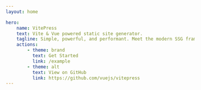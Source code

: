 ```yaml
---
layout: home

hero:
    name: VitePress
    text: Vite & Vue powered static site generator.
    tagline: Simple, powerful, and performant. Meet the modern SSG framework you've always wanted.
    actions:
        - theme: brand
          text: Get Started
          link: /example
        - theme: alt
          text: View on GitHub
          link: https://github.com/vuejs/vitepress
---
```

